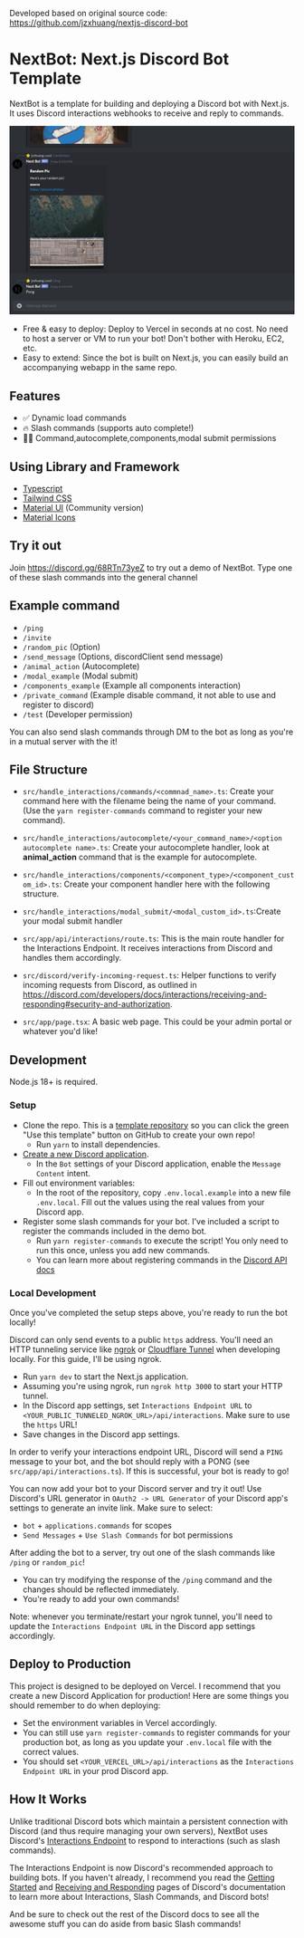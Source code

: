 Developed based on original source code: https://github.com/jzxhuang/nextjs-discord-bot
# NextBot: Next.js Discord Bot Template

NextBot is a template for building and deploying a Discord bot with Next.js. It uses Discord interactions webhooks to receive and reply to commands.

![Demo GIF](docs/demo.gif)
- Free & easy to deploy: Deploy to Vercel in seconds at no cost. No need to host a server or VM to run your bot! Don't
  bother with Heroku, EC2, etc.
- Easy to extend: Since the bot is built on Next.js, you can easily build an accompanying webapp in the same repo.
## Features
* ✅ Dynamic load commands
* 🔥 Slash commands (supports auto complete!)
* 👮‍♂️ Command,autocomplete,components,modal submit permissions
## Using Library and Framework
* [Typescript](https://www.typescriptlang.org/)
* [Tailwind CSS ](https://tailwindcss.com/)
* [Material UI](https://mui.com/) (Community version)
* [Material Icons](https://mui.com/material-ui/material-icons/)
## Try it out

Join https://discord.gg/68RTn73yeZ to try out a demo of NextBot. Type one of these slash commands into the general
channel
## Example command
- `/ping`
- `/invite`
- `/random_pic` (Option)
- `/send_message` (Options, discordClient send message)
- `/animal_action` (Autocomplete)
- `/modal_example` (Modal submit)
- `/components_example` (Example all components interaction)
- `/private_command` (Example disable command, it not able to use and register to discord)
- `/test` (Developer permission)

<!-- Or add NextBot to your own server with this link:
https://discord.com/api/oauth2/authorize?client_id=837427503059435530&permissions=2147485696&scope=bot%20applications.commands -->

You can also send slash commands through DM to the bot as long as you're in a mutual server with the it!

## File Structure
- `src/handle_interactions/commands/<commnad_name>.ts`: Create your command here with the filename being the name of your command. (Use the `yarn register-commands` command to register your new command).

- `src/handle_interactions/autocomplete/<your_command_name>/<option autocomplete name>.ts`: Create your autocomplete handler, look at **animal_action** command that is the example for autocomplete.

- `src/handle_interactions/components/<component_type>/<component_custom_id>.ts`: Create your component handler here with the following structure.

- `src/handle_interactions/modal_submit/<modal_custom_id>.ts`:Create your modal submit handler

- `src/app/api/interactions/route.ts`: This is the main route handler for the Interactions Endpoint. It receives interactions from Discord and handles them accordingly.

- `src/discord/verify-incoming-request.ts`: Helper functions to verify incoming requests from Discord, as outlined in https://discord.com/developers/docs/interactions/receiving-and-responding#security-and-authorization.

- `src/app/page.tsx`: A basic web page. This could be your admin portal or whatever you'd like!

## Development

Node.js 18+ is required.

### Setup

- Clone the repo. This is a
  [template repository](https://docs.github.com/en/repositories/creating-and-managing-repositories/creating-a-repository-from-a-template)
  so you can click the green "Use this template" button on GitHub to create your own repo!
  - Run `yarn` to install dependencies.
- [Create a new Discord application](https://discord.com/developers/applications).
  - In the `Bot` settings of your Discord application, enable the `Message Content` intent.
- Fill out environment variables:
  - In the root of the repository, copy `.env.local.example` into a new file `.env.local`. Fill out the values using the
    real values from your Discord app.
- Register some slash commands for your bot. I've included a script to register the commands included in the demo bot.
  - Run `yarn register-commands` to execute the script! You only need to run this once, unless you add new commands.
  - You can learn more about registering commands in the
    [Discord API docs](https://discord.com/developers/docs/interactions/application-commands#create-global-application-command)

### Local Development

Once you've completed the setup steps above, you're ready to run the bot locally!

Discord can only send events to a public `https` address. You'll need an HTTP tunneling service like
[ngrok](https://ngrok.com/) or [Cloudflare Tunnel](https://www.cloudflare.com/products/tunnel/) when developing locally.
For this guide, I'll be using ngrok.

- Run `yarn dev` to start the Next.js application.
- Assuming you're using ngrok, run `ngrok http 3000` to start your HTTP tunnel.
- In the Discord app settings, set `Interactions Endpoint URL` to `<YOUR_PUBLIC_TUNNELED_NGROK_URL>/api/interactions`.
  Make sure to use the `https` URL!
- Save changes in the Discord app settings.

In order to verify your interactions endpoint URL, Discord will send a `PING` message to your bot, and the bot should
reply with a PONG (see `src/app/api/interactions.ts`). If this is successful, your bot is ready to go!

You can now add your bot to your Discord server and try it out! Use Discord's URL generator in `OAuth2 -> URL Generator`
of your Discord app's settings to generate an invite link. Make sure to select:

- `bot` + `applications.commands` for scopes
- `Send Messages` + `Use Slash Commands` for bot permissions

After adding the bot to a server, try out one of the slash commands like `/ping` or `random_pic`!

- You can try modifying the response of the `/ping` command and the changes should be reflected immediately.
- You're ready to add your own commands!

Note: whenever you terminate/restart your ngrok tunnel, you'll need to update the `Interactions Endpoint URL` in the
Discord app settings accordingly.

## Deploy to Production

This project is designed to be deployed on Vercel. I recommend that you create a new Discord Application for production!
Here are some things you should remember to do when deploying:

- Set the environment variables in Vercel accordingly.
- You can still use `yarn register-commands` to register commands for your production bot, as long as you update your
  `.env.local` file with the correct values.
- You should set `<YOUR_VERCEL_URL>/api/interactions` as the `Interactions Endpoint URL` in your prod Discord app.

## How It Works

Unlike traditional Discord bots which maintain a persistent connection with Discord (and thus require managing your own
servers), NextBot uses Discord's
[Interactions Endpoint](https://discord.com/developers/docs/interactions/slash-commands#receiving-an-interaction) to
respond to interactions (such as slash commands).

The Interactions Endpoint is now Discord's recommended approach to building bots. If you haven't already, I recommend
you read the [Getting Started](https://discord.com/developers/docs/getting-started) and
[Receiving and Responding](https://discord.com/developers/docs/interactions/receiving-and-responding) pages of Discord's
documentation to learn more about Interactions, Slash Commands, and Discord bots!

And be sure to check out the rest of the Discord docs to see all the awesome stuff you can do aside from basic Slash
commands!

